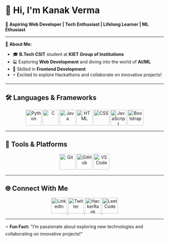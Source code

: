 # 👋 Hi, I'm Kanak Verma  
🚀 **Aspiring Web Developer | Tech Enthusiast | Lifelong Learner | ML Ethusiast**  

---

🌱 **About Me:**  
- 🎓 **B.Tech CSIT** student at **KIET Group of Institutions**  
- 💻 Exploring **Web Development** and diving into the world of **AI/ML**  
- 🔧 Skilled in **Frontend Development** 
- ⚡ Excited to explore Hackathons and collaborate on innovative projects!
  
---

## 🛠️ **Languages & Frameworks**  
<p align="center">
  <img src="https://cdn.jsdelivr.net/gh/devicons/devicon/icons/python/python-original.svg" alt="Python" width="50" height="50"/>
  <img src="https://cdn.jsdelivr.net/gh/devicons/devicon/icons/c/c-original.svg" alt="C" width="50" height="50"/>
  <img src="https://cdn.jsdelivr.net/gh/devicons/devicon/icons/java/java-original.svg" alt="Java" width="50" height="50"/>
  <img src="https://cdn.jsdelivr.net/gh/devicons/devicon/icons/html5/html5-original.svg" alt="HTML" width="50" height="50"/>
  <img src="https://cdn.jsdelivr.net/gh/devicons/devicon/icons/css3/css3-original.svg" alt="CSS" width="50" height="50"/>
  <img src="https://cdn.jsdelivr.net/gh/devicons/devicon/icons/javascript/javascript-original.svg" alt="JavaScript" width="50" height="50"/>
  <img src="https://cdn.jsdelivr.net/gh/devicons/devicon/icons/bootstrap/bootstrap-original.svg" alt="Bootstrap" width="50" height="50"/>
</p>

---

## 🔧 **Tools & Platforms**  
<p align="center">
  <img src="https://cdn.jsdelivr.net/gh/devicons/devicon/icons/git/git-original.svg" alt="Git" width="50" height="50"/>
  <img src="https://cdn.jsdelivr.net/gh/devicons/devicon/icons/github/github-original.svg" alt="GitHub" width="50" height="50"/>
  <img src="https://cdn.jsdelivr.net/gh/devicons/devicon/icons/vscode/vscode-original.svg" alt="VS Code" width="50" height="50"/>
</p>

---

## 🌐 **Connect With Me**  
<p align="center">
  <a href="https://www.linkedin.com/in/kanakverma19">
    <img src="https://img.shields.io/badge/-LinkedIn-0077B5?style=flat&logo=linkedin&logoColor=white" alt="LinkedIn" width="50" height="50"/>
  </a>
  <a href="https://twitter.com/Kanak4257">
    <img src="https://img.shields.io/badge/-Twitter-1DA1F2?style=flat&logo=twitter&logoColor=white" alt="Twitter" width="50" height="50"/>
  </a>
  <a href="https://www.hackerrank.com/kanakverma325">
    <img src="https://img.shields.io/badge/-HackerRank-2EC866?style=flat&logo=hackerrank&logoColor=white" alt="HackerRank" width="50" height="50"/>
  </a>
  <a href="https://leetcode.com/kanak19">
    <img src="https://img.shields.io/badge/-LeetCode-FFA116?style=flat&logo=leetcode&logoColor=white" alt="LeetCode" width="50" height="50"/>
  </a>
</p>




---

⭐ **Fun Fact:** "I’m passionate about exploring new technologies and collaborating on innovative projects!"  
